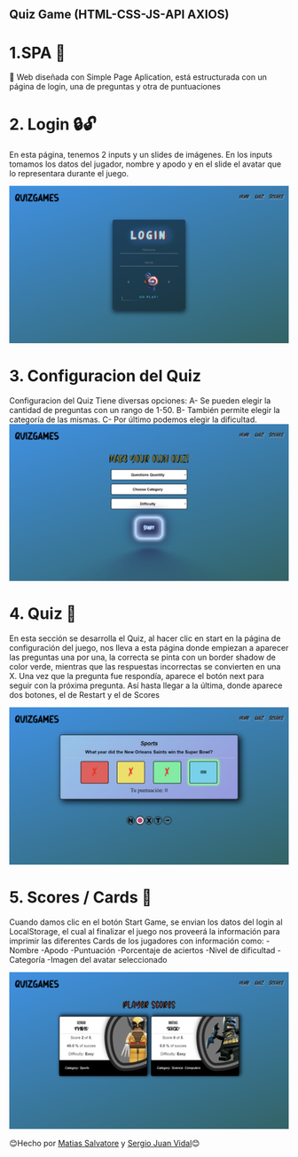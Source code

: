 ## Quiz Game (HTML-CSS-JS-API AXIOS)</h1>

# 1.SPA 📑
📑 Web diseñada con Simple Page Aplication, está estructurada con un página de login, una de preguntas y otra de puntuaciones

# 2. Login 🔒🔓
En esta página, tenemos 2 inputs y un slides de imágenes. En los inputs tomamos los datos del jugador, nombre y apodo y en el slide el avatar que lo representara durante el juego.

![foto](assets/images/homepage.png)

# 3. Configuracion del Quiz 
Configuracion del Quiz Tiene diversas opciones: 
A- Se pueden elegir la cantidad de preguntas con un rango de 1-50. 
B- También permite elegir la categoría de las mismas. 
C- Por último podemos elegir la dificultad.
![foto](assets/images/quizmaker.png)

# 4. Quiz 🧮
En esta sección se desarrolla el Quiz, al hacer clic en start en la página de configuración del juego, nos lleva a esta página donde empiezan a aparecer las preguntas una por una, la correcta se pinta con un border shadow de color verde, mientras que las respuestas incorrectas se convierten en una X. Una vez que la pregunta fue respondía, aparece el botón next para seguir con la próxima pregunta. Así hasta llegar a la última, donde aparece dos botones, el de Restart y el de Scores

![foto](assets/images/quiz.png)

# 5. Scores / Cards 📇
Cuando damos clic en el botón Start Game, se envian los datos del login al LocalStorage, el cual al finalizar el juego nos proveerá la información para imprimir las diferentes Cards de los jugadores con información como: -Nombre 
-Apodo 
-Puntuación 
-Porcentaje de aciertos 
-Nivel de dificultad 
-Categoría 
-Imagen del avatar seleccionado

![foto](assets/images/results.png)


😊Hecho por [Matias Salvatore](https://github.com/msalvatore82) y [Sergio Juan Vidal](https://github.com/SergioJ-Vidal)😊